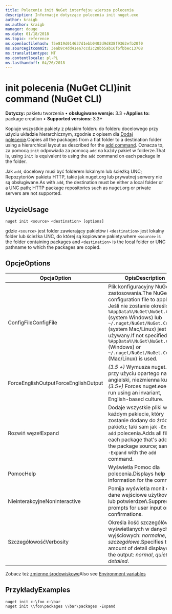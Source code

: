 ```yaml
---
title: Polecenie init NuGet interfejsu wiersza polecenia
description: Informacje dotyczące polecenia init nuget.exe
author: kraigb
ms.author: kraigb
manager: douge
ms.date: 01/18/2018
ms.topic: reference
ms.openlocfilehash: f5e819d014637d1ebb0403d9d838f9362efb20f0
ms.sourcegitcommit: 3eab9c4dd41ea7ccd2c28bb5ab16f6fbbec13708
ms.translationtype: MT
ms.contentlocale: pl-PL
ms.lasthandoff: 04/26/2018
---
```

# <a name="init-command-nuget-cli"></a><span data-ttu-id="cbc58-103">init polecenia (NuGet CLI)</span><span class="sxs-lookup"><span data-stu-id="cbc58-103">init command (NuGet CLI)</span></span>

<span data-ttu-id="cbc58-104">**Dotyczy:** pakietu tworzenia &bullet; **obsługiwane wersje:** 3.3 +</span><span class="sxs-lookup"><span data-stu-id="cbc58-104">**Applies to:** package creation &bullet; **Supported versions:** 3.3+</span></span>

<span data-ttu-id="cbc58-105">Kopiuje wszystkie pakiety z płaskim folderu do folderu docelowego przy użyciu układzie hierarchicznym, zgodnie z opisem dla [Dodaj polecenie](cli-ref-add.md).</span><span class="sxs-lookup"><span data-stu-id="cbc58-105">Copies all the packages from a flat folder to a destination folder using a hierarchical layout as described for the [add command](cli-ref-add.md).</span></span> <span data-ttu-id="cbc58-106">Oznacza to, za pomocą `init` odpowiada za pomocą `add` na każdy pakiet w folderze.</span><span class="sxs-lookup"><span data-stu-id="cbc58-106">That is, using `init` is equivalent to using the `add` command on each package in the folder.</span></span>

<span data-ttu-id="cbc58-107">Jak `add`, docelowy musi być folderem lokalnym lub ścieżką UNC; Repozytoriów pakietu HTTP, takie jak nuget.org lub prywatnej serwery nie są obsługiwane.</span><span class="sxs-lookup"><span data-stu-id="cbc58-107">As with `add`, the destination must be either a local folder or a UNC path; HTTP package repositories such as nuget.org or private servers are not supported.</span></span>

## <a name="usage"></a><span data-ttu-id="cbc58-108">Użycie</span><span class="sxs-lookup"><span data-stu-id="cbc58-108">Usage</span></span>

```cli
nuget init <source> <destination> [options]
```

<span data-ttu-id="cbc58-109">gdzie `<source>` jest folder zawierający pakietów i `<destination>` jest lokalny folder lub ścieżka UNC, do której są kopiowane pakiety.</span><span class="sxs-lookup"><span data-stu-id="cbc58-109">where `<source>` is the folder containing packages and `<destination>` is the local folder or UNC pathname to which the packages are copied.</span></span>

## <a name="options"></a><span data-ttu-id="cbc58-110">Opcje</span><span class="sxs-lookup"><span data-stu-id="cbc58-110">Options</span></span>

| <span data-ttu-id="cbc58-111">Opcja</span><span class="sxs-lookup"><span data-stu-id="cbc58-111">Option</span></span> | <span data-ttu-id="cbc58-112">Opis</span><span class="sxs-lookup"><span data-stu-id="cbc58-112">Description</span></span> |
| --- | --- |
| <span data-ttu-id="cbc58-113">ConfigFile</span><span class="sxs-lookup"><span data-stu-id="cbc58-113">ConfigFile</span></span> | <span data-ttu-id="cbc58-114">Plik konfiguracyjny NuGet do zastosowania.</span><span class="sxs-lookup"><span data-stu-id="cbc58-114">The NuGet configuration file to apply.</span></span> <span data-ttu-id="cbc58-115">Jeśli nie zostanie określony, `%AppData%\NuGet\NuGet.Config` (system Windows) lub `~/.nuget/NuGet/NuGet.Config` (system Mac/Linux) jest używany.</span><span class="sxs-lookup"><span data-stu-id="cbc58-115">If not specified, `%AppData%\NuGet\NuGet.Config` (Windows) or `~/.nuget/NuGet/NuGet.Config` (Mac/Linux) is used.</span></span>|
| <span data-ttu-id="cbc58-116">ForceEnglishOutput</span><span class="sxs-lookup"><span data-stu-id="cbc58-116">ForceEnglishOutput</span></span> | <span data-ttu-id="cbc58-117">*(3.5 +)* Wymusza nuget.exe przy użyciu opartego na język angielski, niezmienna kultura.</span><span class="sxs-lookup"><span data-stu-id="cbc58-117">*(3.5+)* Forces nuget.exe to run using an invariant, English-based culture.</span></span> |
| <span data-ttu-id="cbc58-118">Rozwiń węzeł</span><span class="sxs-lookup"><span data-stu-id="cbc58-118">Expand</span></span> | <span data-ttu-id="cbc58-119">Dodaje wszystkie pliki w każdym pakiecie, który zostanie dodany do źródła pakietu; taki sam jak `-Expand` z `add` polecenia.</span><span class="sxs-lookup"><span data-stu-id="cbc58-119">Adds all files in each package that's added to the package source; same as `-Expand` with the `add` command.</span></span> |
| <span data-ttu-id="cbc58-120">Pomoc</span><span class="sxs-lookup"><span data-stu-id="cbc58-120">Help</span></span> | <span data-ttu-id="cbc58-121">Wyświetla Pomoc dla polecenia.</span><span class="sxs-lookup"><span data-stu-id="cbc58-121">Displays help information for the command.</span></span> |
| <span data-ttu-id="cbc58-122">Nieinterakcyjne</span><span class="sxs-lookup"><span data-stu-id="cbc58-122">NonInteractive</span></span> | <span data-ttu-id="cbc58-123">Pomija wyświetla monit o dane wejściowe użytkownika lub potwierdzeń.</span><span class="sxs-lookup"><span data-stu-id="cbc58-123">Suppresses prompts for user input or confirmations.</span></span> |
| <span data-ttu-id="cbc58-124">Szczegółowość</span><span class="sxs-lookup"><span data-stu-id="cbc58-124">Verbosity</span></span> | <span data-ttu-id="cbc58-125">Określa ilość szczegółów wyświetlanych w danych wyjściowych: *normalne*, *quiet*, *szczegółowe*.</span><span class="sxs-lookup"><span data-stu-id="cbc58-125">Specifies the amount of detail displayed in the output: *normal*, *quiet*, *detailed*.</span></span> |

<span data-ttu-id="cbc58-126">Zobacz też [zmienne środowiskowe](cli-ref-environment-variables.md)</span><span class="sxs-lookup"><span data-stu-id="cbc58-126">Also see [Environment variables](cli-ref-environment-variables.md)</span></span>

## <a name="examples"></a><span data-ttu-id="cbc58-127">Przykłady</span><span class="sxs-lookup"><span data-stu-id="cbc58-127">Examples</span></span>

```cli
nuget init c:\foo c:\bar
nuget init \\foo\packages \\bar\packages -Expand
```
